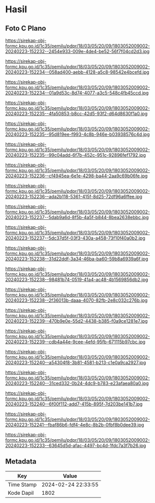 # Hasil

## Foto C Plano

https://sirekap-obj-formc.kpu.go.id/1c35/pemilu/pdpr/18/03/05/20/09/1803052009002-20240223-152232--2454e933-009e-4de4-be52-56f7f04cd2d3.jpg

https://sirekap-obj-formc.kpu.go.id/1c35/pemilu/pdpr/18/03/05/20/09/1803052009002-20240223-152234--058ad400-aebb-4128-a5c8-98542e4bcefd.jpg

https://sirekap-obj-formc.kpu.go.id/1c35/pemilu/pdpr/18/03/05/20/09/1803052009002-20240223-152234--01a9d53c-8d74-4077-a3c5-548c4fb45ccd.jpg

https://sirekap-obj-formc.kpu.go.id/1c35/pemilu/pdpr/18/03/05/20/09/1803052009002-20240223-152235--4fa50853-b8cc-42d5-93f2-d64d8630f1a0.jpg

https://sirekap-obj-formc.kpu.go.id/1c35/pemilu/pdpr/18/03/05/20/09/1803052009002-20240223-152235--95d819ee-f993-4c8b-946e-b03938576c4d.jpg

https://sirekap-obj-formc.kpu.go.id/1c35/pemilu/pdpr/18/03/05/20/09/1803052009002-20240223-152235--99c04add-6f7b-452c-951c-92896fef1792.jpg

https://sirekap-obj-formc.kpu.go.id/1c35/pemilu/pdpr/18/03/05/20/09/1803052009002-20240223-152236--cf4945ea-6e1e-4298-ba44-2aa9c69b06fe.jpg

https://sirekap-obj-formc.kpu.go.id/1c35/pemilu/pdpr/18/03/05/20/09/1803052009002-20240223-152236--ada2b118-5361-415f-8d25-72df96a6ffee.jpg

https://sirekap-obj-formc.kpu.go.id/1c35/pemilu/pdpr/18/03/05/20/09/1803052009002-20240223-152237--5dab9a6d-8f5b-4a5f-b844-8bea2638ebbc.jpg

https://sirekap-obj-formc.kpu.go.id/1c35/pemilu/pdpr/18/03/05/20/09/1803052009002-20240223-152237--5dc37d5f-03f3-430a-a458-73f10f40a0b2.jpg

https://sirekap-obj-formc.kpu.go.id/1c35/pemilu/pdpr/18/03/05/20/09/1803052009002-20240223-152238--31d22ddf-3a34-46ba-ba60-59b8a6939a6f.jpg

https://sirekap-obj-formc.kpu.go.id/1c35/pemilu/pdpr/18/03/05/20/09/1803052009002-20240223-152238--98481b74-0519-41a4-ac48-4b1569856db2.jpg

https://sirekap-obj-formc.kpu.go.id/1c35/pemilu/pdpr/18/03/05/20/09/1803052009002-20240223-152238--2f36013b-daaa-4070-82fb-2e8c032c276b.jpg

https://sirekap-obj-formc.kpu.go.id/1c35/pemilu/pdpr/18/03/05/20/09/1803052009002-20240223-152239--470b9e0e-55d2-4438-b385-f0a9ce1281e7.jpg

https://sirekap-obj-formc.kpu.go.id/1c35/pemilu/pdpr/18/03/05/20/09/1803052009002-20240223-152239--cdb4a44e-9cee-4efd-95fb-671115b97cbc.jpg

https://sirekap-obj-formc.kpu.go.id/1c35/pemilu/pdpr/18/03/05/20/09/1803052009002-20240223-152240--a54304f8-3b81-4581-b213-c1e0a9ca2927.jpg

https://sirekap-obj-formc.kpu.go.id/1c35/pemilu/pdpr/18/03/05/20/09/1803052009002-20240223-152240--31ced332-0b24-4dc9-b783-e23afaea80a0.jpg

https://sirekap-obj-formc.kpu.go.id/1c35/pemilu/pdpr/18/03/05/20/09/1803052009002-20240223-152240--6f00f112-add7-415b-895f-7d203be141b7.jpg

https://sirekap-obj-formc.kpu.go.id/1c35/pemilu/pdpr/18/03/05/20/09/1803052009002-20240223-152241--fbaf86b6-fdf4-4e8c-8b2b-0fbf8b0dee39.jpg

https://sirekap-obj-formc.kpu.go.id/1c35/pemilu/pdpr/18/03/05/20/09/1803052009002-20240223-152233--63645d5d-afac-4497-bc4d-1fdc7a3f7b26.jpg


## Metadata

| Key        | Value               |
| ---------- | ------------------- |
| Time Stamp | 2024-02-24 22:33:55 |
| Kode Dapil | 1802                |



